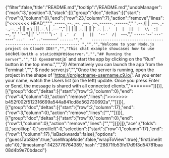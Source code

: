{"filter":false,"title":"README.md","tooltip":"/README.md","undoManager":{"mark":3,"position":3,"stack":[[{"group":"doc","deltas":[{"start":{"row":0,"column":0},"end":{"row":23,"column":7},"action":"remove","lines":["<<<<<<< HEAD","","     ,-----.,--.                  ,--. ,---.   ,--.,------.  ,------.","    '  .--./|  | ,---. ,--.,--. ,-|  || o   \\  |  ||  .-.  \\ |  .---'","    |  |    |  || .-. ||  ||  |' .-. |`..'  |  |  ||  |  \\  :|  `--, ","    '  '--'\\|  |' '-' ''  ''  '\\ `-' | .'  /   |  ||  '--'  /|  `---.","     `-----'`--' `---'  `----'  `---'  `--'    `--'`-------' `------'","    ----------------------------------------------------------------- ","","","Welcome to your Node.js project on Cloud9 IDE!","","This chat example showcases how to use `socket.io` with a static `express` server.","","## Running the server","","1) Open `server.js` and start the app by clicking on the \"Run\" button in the top menu.","","2) Alternatively you can launch the app from the Terminal:","","    $ node server.js","","Once the server is running, open the project in the shape of 'https://projectname-username.c9.io/'. As you enter your name, watch the Users list (on the left) update. Once you press Enter or Send, the message is shared with all connected clients.","======="]}]}],[{"group":"doc","deltas":[{"start":{"row":3,"column":0},"end":{"row":4,"column":0},"action":"remove","lines":[">>>>>>> b452f002f512316699a544a841cd8d562730692a",""]}]}],[{"group":"doc","deltas":[{"start":{"row":2,"column":17},"end":{"row":3,"column":0},"action":"remove","lines":["",""]}]}],[{"group":"doc","deltas":[{"start":{"row":0,"column":0},"end":{"row":1,"column":0},"action":"remove","lines":["",""]}]}]]},"ace":{"folds":[],"scrolltop":0,"scrollleft":0,"selection":{"start":{"row":1,"column":17},"end":{"row":1,"column":17},"isBackwards":false},"options":{"guessTabSize":true,"useWrapMode":false,"wrapToView":true},"firstLineState":0},"timestamp":1423776764389,"hash":"28871fb53fe17d9f3d54781baa08d4b9e70bdacd"}